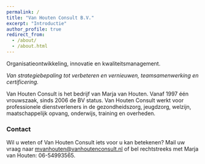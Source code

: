 ```yaml
---
permalink: /
title: "Van Houten Consult B.V."
excerpt: "Introductie"
author_profile: true
redirect_from: 
  - /about/
  - /about.html
---
```


Organisatieontwikkeling, innovatie en kwaliteitsmanagement.

_Van strategiebepaling tot verbeteren en vernieuwen, teamsamenwerking en certificering._

Van Houten Consult is het bedrijf van Marja van Houten. Vanaf 1997 één vrouwszaak, sinds 2006 de BV status. 
Van Houten Consult werkt voor professionele dienstverleners in de gezondheidszorg, jeugdzorg, welzijn, maatschappelijk opvang, onderwijs, training en overheden. 

### Contact

Wil u weten of Van Houten Consult iets voor u kan betekenen? Mail uw vraag naar mvanhouten@vanhoutenconsult.nl of bel rechtstreeks met Marja van Houten: 06-54993565.

